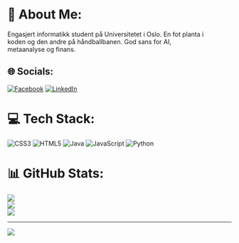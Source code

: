 # 💫 About Me:
Engasjert informatikk student på Universitetet i Oslo. En fot planta i<br>koden og den andre på håndballbanen. God sans for AI,<br>metaanalyse og finans.


## 🌐 Socials:
[![Facebook](https://img.shields.io/badge/Facebook-%231877F2.svg?logo=Facebook&logoColor=white)](https://facebook.com/dwalstadh) [![LinkedIn](https://img.shields.io/badge/LinkedIn-%230077B5.svg?logo=linkedin&logoColor=white)](https://linkedin.com/in/davidwalstadh) 

# 💻 Tech Stack:
![CSS3](https://img.shields.io/badge/css3-%231572B6.svg?style=for-the-badge&logo=css3&logoColor=white) ![HTML5](https://img.shields.io/badge/html5-%23E34F26.svg?style=for-the-badge&logo=html5&logoColor=white) ![Java](https://img.shields.io/badge/java-%23ED8B00.svg?style=for-the-badge&logo=openjdk&logoColor=white) ![JavaScript](https://img.shields.io/badge/javascript-%23323330.svg?style=for-the-badge&logo=javascript&logoColor=%23F7DF1E) ![Python](https://img.shields.io/badge/python-3670A0?style=for-the-badge&logo=python&logoColor=ffdd54)
# 📊 GitHub Stats:
![](https://github-readme-stats.vercel.app/api?username=d4v1dwalstadh&theme=dark&hide_border=true&include_all_commits=false&count_private=false)<br/>
![](https://nirzak-streak-stats.vercel.app/?user=d4v1dwalstadh&theme=dark&hide_border=true)<br/>
![](https://github-readme-stats.vercel.app/api/top-langs/?username=d4v1dwalstadh&theme=dark&hide_border=true&include_all_commits=false&count_private=false&layout=compact)

---
[![](https://visitcount.itsvg.in/api?id=d4v1dwalstadh&icon=0&color=0)](https://visitcount.itsvg.in)

<!-- Proudly created with GPRM ( https://gprm.itsvg.in ) -->

<!--
**d4v1dwalstadh/d4v1dwalstadh** is a ✨ _special_ ✨ repository because its `README.md` (this file) appears on your GitHub profile.

Here are some ideas to get you started:

- 🔭 I’m currently working on ...
- 🌱 I’m currently learning ...
- 👯 I’m looking to collaborate on ...
- 🤔 I’m looking for help with ...
- 💬 Ask me about ...
- 📫 How to reach me: ...
- 😄 Pronouns: ...
- ⚡ Fun fact: ...
-->
